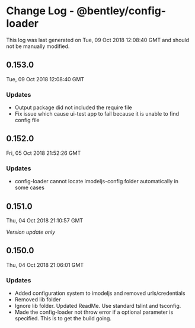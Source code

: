 # Change Log - @bentley/config-loader

This log was last generated on Tue, 09 Oct 2018 12:08:40 GMT and should not be manually modified.

## 0.153.0
Tue, 09 Oct 2018 12:08:40 GMT

### Updates

- Output package did not included the require file
- Fix issue which cause ui-test app to fail because it is unable to find config file

## 0.152.0
Fri, 05 Oct 2018 21:52:26 GMT

### Updates

- config-loader cannot locate imodeljs-config folder automatically in some cases

## 0.151.0
Thu, 04 Oct 2018 21:10:57 GMT

*Version update only*

## 0.150.0
Thu, 04 Oct 2018 21:06:01 GMT

### Updates

- Added configuration system to imodeljs and removed urls/credentials
- Removed lib folder
- Ignore lib folder. Updated ReadMe. Use standard tslint and tsconfig.
- Made the config-loader not throw error if a optional parameter is specified. This is to get the build going.


